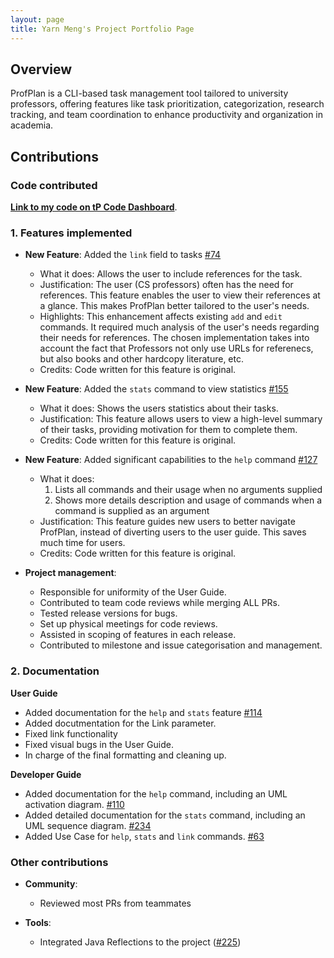 ```yaml
---
layout: page
title: Yarn Meng's Project Portfolio Page
---
```


## Overview

ProfPlan is a CLI-based task management tool tailored to university professors, offering features like task prioritization, categorization, research tracking, and team coordination to enhance productivity and organization in academia.

## Contributions
### Code contributed
**[Link to my code on tP Code Dashboard](https://nus-cs2103-ay2324s1.github.io/tp-dashboard/?search=yarnmengnus&breakdown=false)**.

### 1. Features implemented
* **New Feature**: Added the `link` field to tasks [#74](https://github.com/AY2324S1-CS2103T-W15-1/tp/pull/74)
  * What it does: Allows the user to include references for the task.
  * Justification: The user (CS professors) often has the need for references. This feature enables the user to view their references at a glance. This makes ProfPlan better tailored to the user's needs.
  * Highlights: This enhancement affects existing `add` and `edit` commands. It required much analysis of the user's needs regarding their needs for references. The chosen implementation takes into account the fact that Professors not only use URLs for referenecs, but also books and other hardcopy literature, etc.
  * Credits: Code written for this feature is original.

* **New Feature**: Added the `stats` command to view statistics [#155](https://github.com/AY2324S1-CS2103T-W15-1/tp/pull/155)
  * What it does: Shows the users statistics about their tasks.
  * Justification: This feature allows users to view a high-level summary of their tasks, providing motivation for them to complete them.
  * Credits: Code written for this feature is original.

* **New Feature**: Added significant capabilities to the `help` command [#127](https://github.com/AY2324S1-CS2103T-W15-1/tp/pull/127)
  * What it does:
    1. Lists all commands and their usage when no arguments supplied
    1. Shows more details description and usage of commands when a command is supplied as an argument
  * Justification: This feature guides new users to better navigate ProfPlan, instead of diverting users to the user guide. This saves much time for users.
  * Credits: Code written for this feature is original.


* **Project management**:
  * Responsible for uniformity of the User Guide.
  * Contributed to team code reviews while merging ALL PRs.
  * Tested release versions for bugs.
  * Set up physical meetings for code reviews.
  * Assisted in scoping of features in each release.
  * Contributed to milestone and issue categorisation and management.

### 2. Documentation
**User Guide**
  * Added documentation for the `help` and `stats` feature [#114](https://github.com/AY2324S1-CS2103T-W15-1/tp/pull/114)
  * Added docutmentation for the Link parameter.
  * Fixed link functionality
  * Fixed visual bugs in the User Guide.
  * In charge of the final formatting and cleaning up.

**Developer Guide**
  * Added  documentation for the `help` command, including an UML activation diagram. [#110](https://github.com/AY2324S1-CS2103T-W15-1/tp/pull/110)
  * Added detailed documentation for the `stats` command, including an UML sequence diagram. [#234](https://github.com/AY2324S1-CS2103T-W15-1/tp/pull/234)
  * Added Use Case for `help`, `stats` and `link` commands. [#63](https://github.com/AY2324S1-CS2103T-W15-1/tp/pull/63)

### Other contributions
* **Community**:
  * Reviewed most PRs from teammates

* **Tools**:
  * Integrated Java Reflections to the project ([#225](https://github.com/AY2324S1-CS2103T-W15-1/tp/pull/225))
